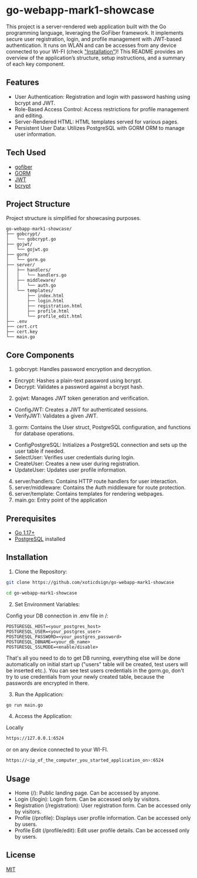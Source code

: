 # go-webapp-mark1-showcase

This project is a server-rendered web application built with the Go programming language, leveraging the GoFiber framework. It implements secure user registration, login, and profile management with JWT-based authentication. It runs on WLAN and can be accesses from any device connected to your WI-FI (check ["Installation"](#installation))! This README provides an overview of the application’s structure, setup instructions, and a summary of each key component.

## Features

- User Authentication: Registration and login with password hashing using bcrypt and JWT.
- Role-Based Access Control: Access restrictions for profile management and editing.
- Server-Rendered HTML: HTML templates served for various pages.
- Persistent User Data: Utilizes PostgreSQL with GORM ORM to manage user information.

## Tech Used

- [gofiber](https://github.com/gofiber/fiber)
- [GORM](https://github.com/go-gorm/gorm)
- [JWT](https://github.com/golang-jwt/jwt)
- [bcrypt](https://pkg.go.dev/golang.org/x/crypto/bcrypt)

## Project Structure

Project structure is simplified for showcasing purposes.

```
go-webapp-mark1-showcase/
├── gobcrypt/
│   └── gobcrypt.go
├── gojwt/
│   └── gojwt.go
├── gorm/
│   └── gorm.go
├── server/
│   ├── handlers/
│   │   └── handlers.go
│   ├── middleware/
│   │   └── auth.go
│   └── templates/
│       ├── index.html
│       ├── login.html
│       ├── registration.html
│       ├── profile.html
│       └── profile_edit.html
├── .env
├── cert.crt
├── cert.key
└── main.go
```

## Core Components

1. gobcrypt: Handles password encryption and decryption.
- Encrypt: Hashes a plain-text password using bcrypt.
- Decrypt: Validates a password against a bcrypt hash.
2. gojwt: Manages JWT token generation and verification.
- ConfigJWT: Creates a JWT for authenticated sessions.
- VerifyJWT: Validates a given JWT.
3. gorm: Contains the User struct, PostgreSQL configuration, and functions for database operations.
- ConfigPostgreSQL: Initializes a PostgreSQL connection and sets up the user table if needed.
- SelectUser: Verifies user credentials during login.
- CreateUser: Creates a new user during registration.
- UpdateUser: Updates user profile information.
4. server/handlers: Contains HTTP route handlers for user interaction.
5. server/middleware: Contains the Auth middleware for route protection.
6. server/template: Contains templates for rendering webpages.
7. main.go: Entry point of the application

## Prerequisites

- [Go 1.17+](https://go.dev)
- [PostgreSQL](https://www.postgresql.org/download) installed

## Installation

1. Clone the Repository:

```bash
git clone https://github.com/xoticdsign/go-webapp-mark1-showcase
```

```bash
cd go-webapp-mark1-showcase
```

2. Set Environment Variables:
   
Config your DB connection in .env file in /:

```env
POSTGRESQL_HOST=<your_postgres_host>
POSTGRESQL_USER=<your_postgres_user>
POSTGRESQL_PASSWORD=<your_postgres_password>
POSTGRESQL_DBNAME=<your_db_name>
POSTGRESQL_SSLMODE=<enable/disable>
```

That's all you need to do to get DB running, everything else will be done automatically on initial start up ("users" table will be created, test users will be inserted etc.). You can see test users credentials in the gorm.go, don't try to use credentials from your newly created table, because the passwords are encrypted in there.

3. Run the Application:

```bash
go run main.go
```

4. Access the Application:

Locally

```bash
https://127.0.0.1:6524
```

or on any device connected to your WI-FI.

```bash
https://<ip_of_the_computer_you_started_application_on>:6524
```

## Usage

- Home (/): Public landing page. Can be accessed by anyone.
- Login (/login): Login form. Can be accessed only by visitors.
- Registration (/registration): User registration form. Can be accessed only by visitors.
- Profile (/profile): Displays user profile information. Can be accessed only by users.
- Profile Edit (/profile/edit): Edit user profile details. Can be accessed only by users.

## License

[MIT](https://choosealicense.com/licenses/mit)
